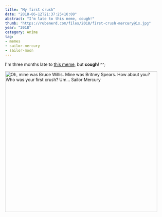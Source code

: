 ```yaml
---
title: "My first crush"
date: "2018-06-12T21:37:25+10:00"
abstract: "I'm late to this meme, cough!"
thumb: "https://rubenerd.com/files/2018/first-crush-mercury@1x.jpg"
year: "2018"
category: Anime
tag:
- memes
- sailor-mercury
- sailor-moon
---
```

I'm three months late to [this meme], but **cough**! ^^;

<p><img src="https://rubenerd.com/files/2018/firstcrush-sailormercury@1x.jpg" srcset="https://rubenerd.com/files/2018/firstcrush-sailormercury@1x.jpg 1x, https://rubenerd.com/files/2018/firstcrush-sailormercury@2x.jpg 2x" alt="Oh, mine was Bruce Willis. Mine was Britney Spears. How about you? Who was your first crush? Um... Sailor Mercury" style="width:500px; height:462px;" /></p>

[this meme]: http://knowyourmeme.com/memes/first-crush "Know Your Meme: First Crush"

